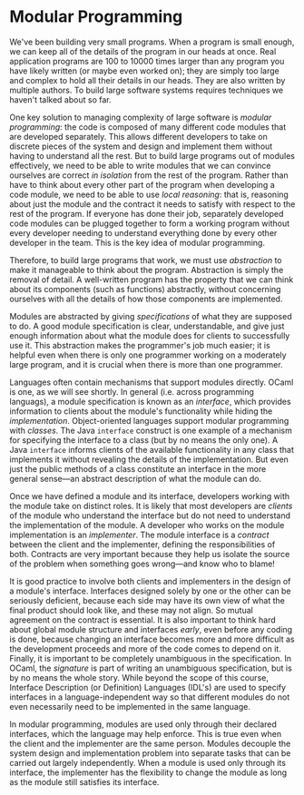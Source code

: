 # Modular Programming

We've been building very small programs. When a program is small enough,
we can keep all of the details of the program in our heads at once. Real
application programs are 100 to 10000 times larger than any program you
have likely written (or maybe even worked on); they are simply too large
and complex to hold all their details in our heads. They are also
written by multiple authors. To build large software systems requires
techniques we haven't talked about so far.

One key solution to managing complexity of large software is *modular
programming*: the code is composed of many different code modules that
are developed separately. This allows different developers to take on
discrete pieces of the system and design and implement them without
having to understand all the rest. But to build large programs out
of modules effectively, we need to be able to write modules that we
can convince ourselves are correct *in isolation* from the rest of the
program. Rather than have to think about every other part of the program
when developing a code module, we need to be able to use *local
reasoning*: that is, reasoning about just the module and the contract it
needs to satisfy with respect to the rest of the program. If everyone
has done their job, separately developed code modules can be plugged
together to form a working program without every developer needing to
understand everything done by every other developer in the team. This is
the key idea of modular programming.

Therefore, to build large programs that work, we must use *abstraction*
to make it manageable to think about the program. Abstraction is simply
the removal of detail. A well-written program has the property that we
can think about its components (such as functions) abstractly, without
concerning ourselves with all the details of how those components are
implemented.

Modules are abstracted by giving *specifications* of what they are
supposed to do. A good module specification is clear, understandable,
and give just enough information about what the module does for clients
to successfully use it. This abstraction makes the programmer's job much
easier; it is helpful even when there is only one programmer working on
a moderately large program, and it is crucial when there is more than
one programmer.

Languages often contain mechanisms that support modules directly. OCaml
is one, as we will see shortly. In general (i.e. across programming
languags), a module specification is known as an *interface*, which
provides information to clients about the module's functionality while
hiding the *implementation*. Object-oriented languages support modular
programming with *classes*. The Java `interface` construct is one
example of a mechanism for specifying the interface to a class (but by
no means the only one). A Java `interface` informs clients of the
available functionality in any class that implements it without
revealing the details of the implementation. But even just the public
methods of a class constitute an interface in the more general
sense&mdash;an abstract description of what the module can do.

Once we have defined a module and its interface, developers working with
the module take on distinct roles. It is likely that most developers are
*clients* of the module who understand the interface but do not need to
understand the implementation of the module. A developer who works on
the module implementation is an *implementer*. The module interface is a
*contract* between the client and the implementer, defining the
responsibilities of both. Contracts are very important because they
help us isolate the source of the problem when something goes 
wrong&mdash;and know who to blame!

It is good practice to involve both clients and implementers in the
design of a module's interface. Interfaces designed solely by one or the
other can be seriously deficient, because each side may have its own
view of what the final product should look like, and these may not
align. So mutual agreement on the contract is essential. It is also
important to think hard about global module structure and interfaces
*early*, even before any coding is done, because changing an interface
becomes more and more difficult as the development proceeds and more of
the code comes to depend on it. Finally, it is important to be
completely unambiguous in the specification. In OCaml, the *signature*
is part of writing an unambiguous specification, but is by no means the
whole story. While beyond the scope of this course, Interface
Description (or Definition) Languages (IDL's) are used to specify
interfaces in a language-independent way so that different modules do not
even necessarily need to be implemented in the same language.

In modular programming, modules are used only through their declared
interfaces, which the language may help enforce. This is true even when
the client and the implementer are the same person. Modules decouple the
system design and implementation problem into separate tasks that can be
carried out largely independently. When a module is used only through
its interface, the implementer has the flexibility to change the module
as long as the module still satisfies its interface. 